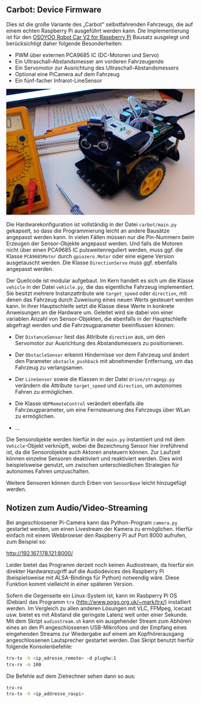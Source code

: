 Carbot: Device Firmware
-----------------------

Dies ist die große Variante des „Carbot” selbstfahrenden Fahrzeugs, die auf
einem echten Raspberry Pi ausgeführt werden kann. Die Implementierung ist
für den [OSOYOO Robot Car V2 for Raspberry Pi](https://osoyoo.com/category/osoyoo-raspi-kit/osoyoo-car-v2-pi/)
Bausatz ausgelegt und berücksichtigt daher folgende Besonderheiten:

 * PWM über externen PCA9685 IC (DC-Motoren und Servo)
 * Ein Ultraschall-Abstandsmesser am vorderen Fahrzeugende
 * Ein Servomotor zur Ausrichtung des Ultraschall-Abstandsmessers
 * Optional eine PiCamera auf dem Fahrzeug
 * Ein fünf-facher Infrarot-LineSensor

![Foto](foto.jpg)

Die Hardwarekonfiguration ist vollständig in der Datei `carbot/main.py` gekapselt,
so dass die Programmierung leicht an andere Bausätze angepasst werden kann. In
vielen Fällen müssen nur die Pin-Nummern beim Erzeugen der Sensor-Objekte angepasst
werden. Und falls die Motoren nicht über einen PCA9685 IC pulsweitenreguliert werden,
muss ggf. die Klasse `PCA9685Motor` durch `gpiozero.Motor` oder eine eigene Version
ausgetauscht werden. Die Klasse `DirectionServo` muss ggf. ebenfalls angepasst werden.

Der Quellcode ist modular aufgebaut. Im Kern handelt es sich um die Klasse `vehicle`
in der Datei `vehicle.py`, die das eigentliche Fahrzeug implementiert. Sie besitzt
mehrere Instanzattribute wie `target_speed` oder `direction`, mit denen das Fahrzeug
durch Zuweisung eines neuen Werts gesteuert werden kann. In ihrer Hauptschleife
setzt die Klasse diese Werte in konkrete Anweisungen an die Hardware um. Geleitet
wird sie dabei von einer variablen Anzahl von Sensor-Objekten, die ebenfalls in der
Hauptschleife abgefragt werden und die Fahrzeugparameter beeinflussen können:

 * Der `DistanceSensor` liest das Attribute `direction` aus, um den Servomotor zur
   Ausrichtung des Abstandsmessers zu positionieren.

 * Der `ObstacleSensor` erkennt Hindernisse vor dem Fahrzeug und ändert den
   Parameter `obstacle_pushback` mit abnehmender Entfernung, um das Fahrzeug
   zu verlangsamen.

 * Der `LineSensor` sowie die Klassen in der Datei `drive/stragegy.py` verändern
   die Attribute `target_speed` und `direction`, um autonomes Fahren zu ermöglichen.

 * Die Klasse `UDPRemoteControl` verändert ebenfalls die Fahrzeugparameter, um
   eine Fernsteuerung des Fahrzeugs über WLan zu ermöglichen.

 * …

Die Sensorobjekte werden hierfür in der `main.py` instantiiert und mit dem
`Vehicle`-Objekt verknüpft, wobei die Bezeichnung Sensor hier irreführend ist,
da die Sensorobjekte auch Aktoren ansteuern können. Zur Laufzeit können einzelne
Sensoren deaktiviert und reaktiviert werden. Dies wird beispielsweise genutzt,
um zwischen unterschiedlichen Strategien für autonomes Fahren umzuschalten.

Weitere Sensoren können durch Erben von `SensorBase` leicht hinzugefügt werden.

Notizen zum Audio/Video-Streaming
---------------------------------

Bei angeschlossener Pi-Camera kann das Python-Program `camera.py` gestartet werden,
um einen Livestream der Kamera zu ermöglichen. Hierfür einfach mit einem Webbrowser
den Raspberry Pi auf Port 8000 aufrufen, zum Beispiel so:

  http://192.167.178.121:8000/

Leider bietet das Programm derzeit noch keinen Audiostream, da hierfür ein direkter
Hardwarezugriff auf die Audiodevices des Raspberry Pi (beispielsweise mit ALSA-Bindings
für Python) notwendig wäre. Diese Funktion kommt vielleicht in einer späteren Version.

Sofern die Gegenseite ein Linux-System ist, kann im Rasbperry Pi OS (Debian) das Programm
`trx` (http://www.pogo.org.uk/~mark/trx/) installiert werden. Im Vergleich zu allen
anderen Lösungen mit VLC, FFMpeg, Icecast usw. bietet es mit Abstand die geringste
Latenz weit unter einer Sekunde. Mit dem Skript `audiostream.sh` kann ein ausgehender
Stream zum Abhören eines an den Pi angeschlossenen USB-Mikrofons und der Empfang eines
eingehenden Streams zur Wiedergabe auf einem am Kopfhörerausgang angeschlossenen Lautsprecher
gestartet werden. Das Skript benutzt hierfür folgende Konsolenbefehle:

```sh
trx-tx -h <ip_adresse_remote> -d plughw:1
trx-rx -m 100
```

Die Befehle auf dem Zielrechner sehen dann so aus:

```sh
trx-rx
trx-tx -h <ip_addresse_raspi>
```